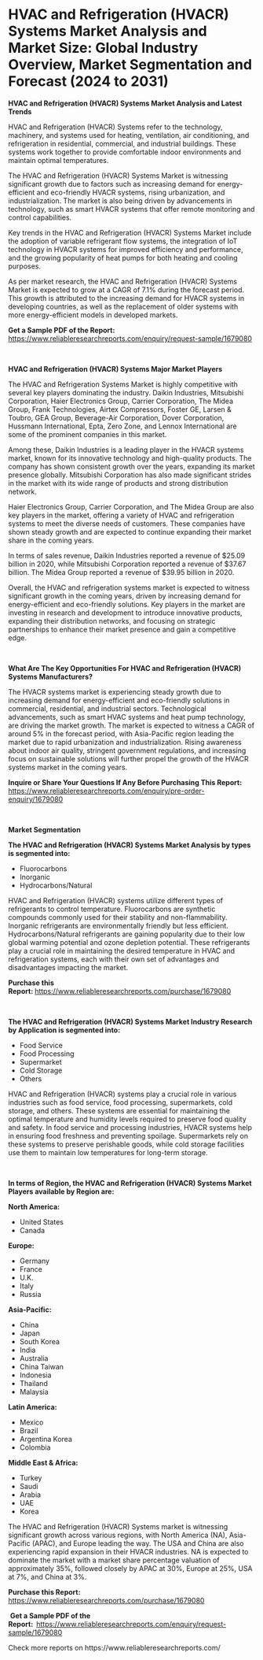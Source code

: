 <p><h1>HVAC and Refrigeration (HVACR) Systems Market Analysis and Market Size: Global Industry Overview, Market Segmentation and Forecast (2024 to 2031)</h1></p><p><strong>HVAC and Refrigeration (HVACR) Systems Market Analysis and Latest Trends</strong></p>
<p><p>HVAC and Refrigeration (HVACR) Systems refer to the technology, machinery, and systems used for heating, ventilation, air conditioning, and refrigeration in residential, commercial, and industrial buildings. These systems work together to provide comfortable indoor environments and maintain optimal temperatures.</p><p>The HVAC and Refrigeration (HVACR) Systems Market is witnessing significant growth due to factors such as increasing demand for energy-efficient and eco-friendly HVACR systems, rising urbanization, and industrialization. The market is also being driven by advancements in technology, such as smart HVACR systems that offer remote monitoring and control capabilities.</p><p>Key trends in the HVAC and Refrigeration (HVACR) Systems Market include the adoption of variable refrigerant flow systems, the integration of IoT technology in HVACR systems for improved efficiency and performance, and the growing popularity of heat pumps for both heating and cooling purposes.</p><p>As per market research, the HVAC and Refrigeration (HVACR) Systems Market is expected to grow at a CAGR of 7.1% during the forecast period. This growth is attributed to the increasing demand for HVACR systems in developing countries, as well as the replacement of older systems with more energy-efficient models in developed markets.</p></p>
<p><strong>Get a Sample PDF of the Report:&nbsp;</strong> <a href="https://www.reliableresearchreports.com/enquiry/request-sample/1679080">https://www.reliableresearchreports.com/enquiry/request-sample/1679080</a></p>
<p>&nbsp;</p>
<p><strong>HVAC and Refrigeration (HVACR) Systems Major Market Players</strong></p>
<p><p>The HVAC and Refrigeration Systems Market is highly competitive with several key players dominating the industry. Daikin Industries, Mitsubishi Corporation, Haier Electronics Group, Carrier Corporation, The Midea Group, Frank Technologies, Airtex Compressors, Foster GE, Larsen & Toubro, GEA Group, Beverage-Air Corporation, Dover Corporation, Hussmann International, Epta, Zero Zone, and Lennox International are some of the prominent companies in this market.</p><p>Among these, Daikin Industries is a leading player in the HVACR systems market, known for its innovative technology and high-quality products. The company has shown consistent growth over the years, expanding its market presence globally. Mitsubishi Corporation has also made significant strides in the market with its wide range of products and strong distribution network.</p><p>Haier Electronics Group, Carrier Corporation, and The Midea Group are also key players in the market, offering a variety of HVAC and refrigeration systems to meet the diverse needs of customers. These companies have shown steady growth and are expected to continue expanding their market share in the coming years.</p><p>In terms of sales revenue, Daikin Industries reported a revenue of $25.09 billion in 2020, while Mitsubishi Corporation reported a revenue of $37.67 billion. The Midea Group reported a revenue of $39.95 billion in 2020.</p><p>Overall, the HVAC and refrigeration systems market is expected to witness significant growth in the coming years, driven by increasing demand for energy-efficient and eco-friendly solutions. Key players in the market are investing in research and development to introduce innovative products, expanding their distribution networks, and focusing on strategic partnerships to enhance their market presence and gain a competitive edge.</p></p>
<p>&nbsp;</p>
<p><strong>What Are The Key Opportunities For HVAC and Refrigeration (HVACR) Systems Manufacturers?</strong></p>
<p><p>The HVACR systems market is experiencing steady growth due to increasing demand for energy-efficient and eco-friendly solutions in commercial, residential, and industrial sectors. Technological advancements, such as smart HVAC systems and heat pump technology, are driving the market growth. The market is expected to witness a CAGR of around 5% in the forecast period, with Asia-Pacific region leading the market due to rapid urbanization and industrialization. Rising awareness about indoor air quality, stringent government regulations, and increasing focus on sustainable solutions will further propel the growth of the HVACR systems market in the coming years.</p></p>
<p><strong>Inquire or Share Your Questions If Any Before Purchasing This Report:</strong> <a href="https://www.reliableresearchreports.com/enquiry/pre-order-enquiry/1679080">https://www.reliableresearchreports.com/enquiry/pre-order-enquiry/1679080</a></p>
<p>&nbsp;</p>
<p><strong>Market Segmentation</strong></p>
<p><strong>The HVAC and Refrigeration (HVACR) Systems Market Analysis by types is segmented into:</strong></p>
<p><ul><li>Fluorocarbons</li><li>Inorganic</li><li>Hydrocarbons/Natural</li></ul></p>
<p><p>HVAC and Refrigeration (HVACR) systems utilize different types of refrigerants to control temperature. Fluorocarbons are synthetic compounds commonly used for their stability and non-flammability. Inorganic refrigerants are environmentally friendly but less efficient. Hydrocarbons/Natural refrigerants are gaining popularity due to their low global warming potential and ozone depletion potential. These refrigerants play a crucial role in maintaining the desired temperature in HVAC and refrigeration systems, each with their own set of advantages and disadvantages impacting the market.</p></p>
<p><strong>Purchase this Report:&nbsp;</strong><a href="https://www.reliableresearchreports.com/purchase/1679080">https://www.reliableresearchreports.com/purchase/1679080</a></p>
<p>&nbsp;</p>
<p><strong>The HVAC and Refrigeration (HVACR) Systems Market Industry Research by Application is segmented into:</strong></p>
<p><ul><li>Food Service</li><li>Food Processing</li><li>Supermarket</li><li>Cold Storage</li><li>Others</li></ul></p>
<p><p>HVAC and Refrigeration (HVACR) systems play a crucial role in various industries such as food service, food processing, supermarkets, cold storage, and others. These systems are essential for maintaining the optimal temperature and humidity levels required to preserve food quality and safety. In food service and processing industries, HVACR systems help in ensuring food freshness and preventing spoilage. Supermarkets rely on these systems to preserve perishable goods, while cold storage facilities use them to maintain low temperatures for long-term storage.</p></p>
<p>&nbsp;</p>
<p><strong>In terms of Region, the HVAC and Refrigeration (HVACR) Systems Market Players available by Region are:</strong></p>
<p>
    <p> <strong> North America: </strong>
        <ul>
            <li>United States</li>
            <li>Canada</li>
        </ul>
        </p> 
    <p> <strong> Europe: </strong>
        <ul>
            <li>Germany</li>
            <li>France</li>
            <li>U.K.</li>
            <li>Italy</li>
            <li>Russia</li>
        </ul>
        </p> 
    <p> <strong> Asia-Pacific: </strong>
        <ul>
            <li>China</li>
            <li>Japan</li>
            <li>South Korea</li>
            <li>India</li>
            <li>Australia</li>
            <li>China Taiwan</li>
            <li>Indonesia</li>
            <li>Thailand</li>
            <li>Malaysia</li>
        </ul>
        </p> 
    <p> <strong> Latin America: </strong>
        <ul>
            <li>Mexico</li>
            <li>Brazil</li>
            <li>Argentina Korea</li>
            <li>Colombia</li>
        </ul>
        </p> 
    <p> <strong> Middle East & Africa: </strong>
        <ul>
            <li>Turkey</li>
            <li>Saudi</li>
            <li>Arabia</li>
            <li>UAE</li>
            <li>Korea</li>
        </ul>
    </p>
    </p>
<p><p>The HVAC and Refrigeration (HVACR) Systems market is witnessing significant growth across various regions, with North America (NA), Asia-Pacific (APAC), and Europe leading the way. The USA and China are also experiencing rapid expansion in their HVACR industries. NA is expected to dominate the market with a market share percentage valuation of approximately 35%, followed closely by APAC at 30%, Europe at 25%, USA at 7%, and China at 3%.</p></p>
<p><strong>Purchase this Report: </strong><a href="https://www.reliableresearchreports.com/purchase/1679080">https://www.reliableresearchreports.com/purchase/1679080</a></p>
<p>&nbsp;<strong>Get a Sample PDF of the Report:&nbsp;&nbsp;</strong><a href="https://www.reliableresearchreports.com/enquiry/request-sample/1679080">https://www.reliableresearchreports.com/enquiry/request-sample/1679080</a></p>
<p><strong></strong></p>
<p>Check more reports on https://www.reliableresearchreports.com/</p>